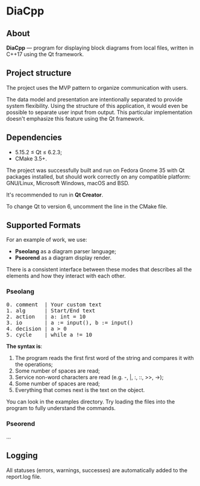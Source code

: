 # DiaCpp

## About
**DiaCpp** — program for displaying block diagrams from local files, 
written in C++17 using the Qt framework.

## Project structure
The project uses the MVP pattern to organize communication with users.

The data model and presentation are intentionally separated to provide system flexibility. 
Using the structure of this application, it would even be possible to separate user input from output. 
This particular implementation doesn't emphasize this feature using the Qt framework.

## Dependencies
* 5.15.2 ≤ Qt ≤ 6.2.3;
* CMake 3.5+.

The project was successfully built and run on Fedora Gnome 35 with Qt packages installed, 
but should work correctly on any compatible platform: GNU/Linux, Microsoft Windows, macOS and BSD.

It's recommended to run in **Qt Creator**.

To change Qt to version 6, uncomment the line in the CMake file.

## Supported Formats
For an example of work, we use:
* **Pseolang** as a diagram parser language;
* **Pseorend** as a diagram display render.

There is a consistent interface between these modes that 
describes all the elements and how they interact with each other.

### Pseolang
<pre>
0. comment  | Your custom text
1. alg      | Start/End text
2. action   | a: int = 10
3. io       | a := input(), b := input()
4. decision | a > 0
5. cycle    | while a != 10
</pre>

**The syntax is**:
1. The program reads the first first word of the string and compares it with the operations;
2. Some number of spaces are read;
3. Service non-word characters are read (e.g. -, |, :, ::, >>, ->);
4. Some number of spaces are read;
5. Everything that comes next is the text on the object.

You can look in the examples directory. 
Try loading the files into the program to fully understand the commands.

### Pseorend
...

## Logging
All statuses (errors, warnings, successes) are automatically added to the report.log file.
